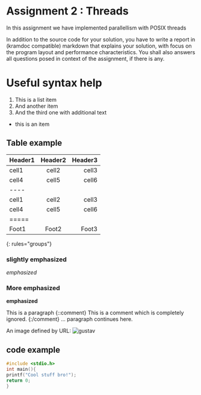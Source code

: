 # Assignment 2 : Threads

In this assignment we have implemented parallellism with POSIX threads 




In addition to the source code for your solution, you have to write a report in (kramdoc compatible) markdown that explains your solution, with focus on the program layout and performance characteristics. You shall also answers all questions posed in context of the assignment, if there is any.

# Useful syntax help

1. This is a list item
2. And another item
2. And the third one
   with additional text

* this is an item

## Table example

| Header1 | Header2 | Header3 |
|:--------|:-------:|--------:|
| cell1   | cell2   | cell3   |
| cell4   | cell5   | cell6   |
|----
| cell1   | cell2   | cell3   |
| cell4   | cell5   | cell6   |
|=====
| Foot1   | Foot2   | Foot3   |
{: rules="groups"}

### slightly emphasized 
*emphasized*
### More emphasized
**emphasized**


This is a paragraph
{::comment}
This is a comment which is
completely ignored.
{:/comment}
... paragraph continues here.



An image defined by URL: ![gustav](http://www.chalmers.se/siteCollectionImages/institutioner/MV/Profilbilder/perljung.jpg)

## code example


~~~ C
#include <stdio.h>
int main(){
printf("Cool stuff bro!");
return 0;
}

~~~

<!--stackedit_data:
eyJoaXN0b3J5IjpbNTMyMDMyNTgxLDEyMTc2NjYzODUsLTk5MD
I1OTEwOCwtMTYxNDg1ODc0Myw0MTMyNDY0LDIwOTc3ODEwMjRd
fQ==
-->